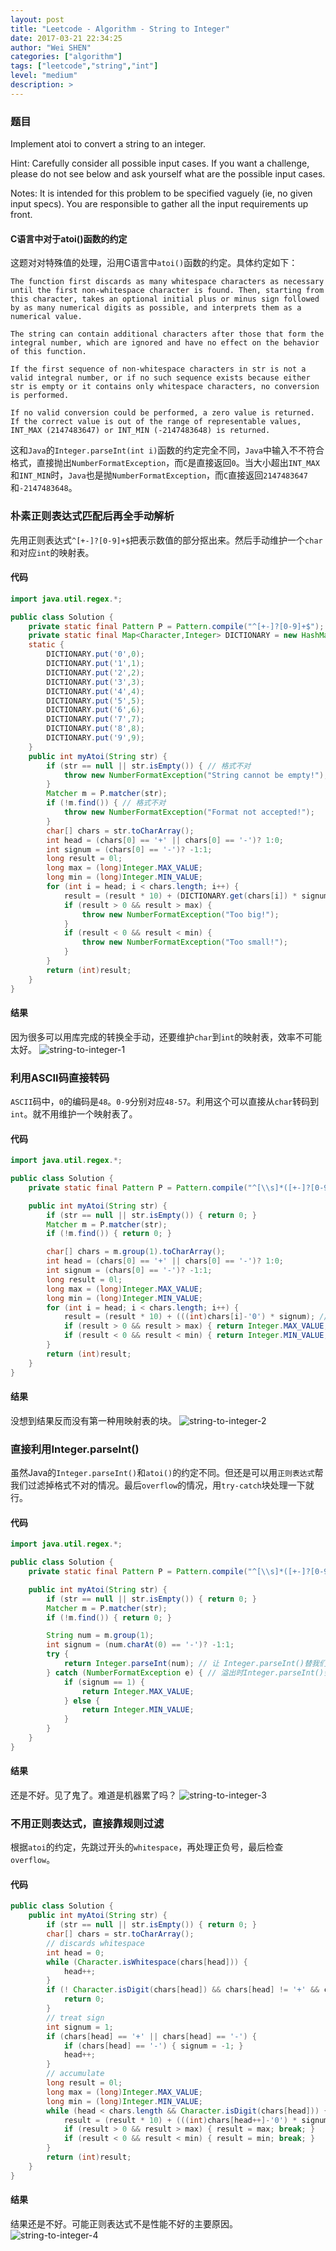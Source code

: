 ```yaml
---
layout: post
title: "Leetcode - Algorithm - String to Integer"
date: 2017-03-21 22:34:25
author: "Wei SHEN"
categories: ["algorithm"]
tags: ["leetcode","string","int"]
level: "medium"
description: >
---
```


### 题目
Implement atoi to convert a string to an integer.

Hint: Carefully consider all possible input cases. If you want a challenge, please do not see below and ask yourself what are the possible input cases.

Notes: It is intended for this problem to be specified vaguely (ie, no given input specs). You are responsible to gather all the input requirements up front.

#### C语言中对于atoi()函数的约定
这题对对特殊值的处理，沿用C语言中`atoi()`函数的约定。具体约定如下：
```
The function first discards as many whitespace characters as necessary until the first non-whitespace character is found. Then, starting from this character, takes an optional initial plus or minus sign followed by as many numerical digits as possible, and interprets them as a numerical value.

The string can contain additional characters after those that form the integral number, which are ignored and have no effect on the behavior of this function.

If the first sequence of non-whitespace characters in str is not a valid integral number, or if no such sequence exists because either str is empty or it contains only whitespace characters, no conversion is performed.

If no valid conversion could be performed, a zero value is returned. If the correct value is out of the range of representable values, INT_MAX (2147483647) or INT_MIN (-2147483648) is returned.
```

这和`Java`的`Integer.parseInt(int i)`函数的约定完全不同，`Java`中输入不不符合格式，直接抛出`NumberFormatException`，而`C`是直接返回`0`。当大小超出`INT_MAX`和`INT_MIN`时，`Java`也是抛`NumberFormatException`，而`C`直接返回`2147483647`和`-2147483648`。

### 朴素正则表达式匹配后再全手动解析
先用正则表达式`^[+-]?[0-9]+$`把表示数值的部分抠出来。然后手动维护一个`char`和对应`int`的映射表。

#### 代码
```java
import java.util.regex.*;

public class Solution {
    private static final Pattern P = Pattern.compile("^[+-]?[0-9]+$");
    private static final Map<Character,Integer> DICTIONARY = new HashMap<>();
    static {
        DICTIONARY.put('0',0);
        DICTIONARY.put('1',1);
        DICTIONARY.put('2',2);
        DICTIONARY.put('3',3);
        DICTIONARY.put('4',4);
        DICTIONARY.put('5',5);
        DICTIONARY.put('6',6);
        DICTIONARY.put('7',7);
        DICTIONARY.put('8',8);
        DICTIONARY.put('9',9);
    }
    public int myAtoi(String str) {
        if (str == null || str.isEmpty()) { // 格式不对
            throw new NumberFormatException("String cannot be empty!");
        }
        Matcher m = P.matcher(str);
        if (!m.find()) { // 格式不对
            throw new NumberFormatException("Format not accepted!");
        }
        char[] chars = str.toCharArray();
        int head = (chars[0] == '+' || chars[0] == '-')? 1:0;
        int signum = (chars[0] == '-')? -1:1;
        long result = 0l;
        long max = (long)Integer.MAX_VALUE;
        long min = (long)Integer.MIN_VALUE;
        for (int i = head; i < chars.length; i++) {
            result = (result * 10) + (DICTIONARY.get(chars[i]) * signum);
            if (result > 0 && result > max) {
                throw new NumberFormatException("Too big!");
            }
            if (result < 0 && result < min) {
                throw new NumberFormatException("Too small!");
            }
        }
        return (int)result;
    }
}
```

#### 结果
因为很多可以用库完成的转换全手动，还要维护`char`到`int`的映射表，效率不可能太好。
![string-to-integer-1](/images/leetcode/string-to-integer-1.png)

### 利用ASCII码直接转码
`ASCII`码中，`0`的编码是`48`。`0-9`分别对应`48-57`。利用这个可以直接从`char`转码到`int`。就不用维护一个映射表了。

#### 代码

```java
import java.util.regex.*;

public class Solution {
    private static final Pattern P = Pattern.compile("^[\\s]*([+-]?[0-9]+).*$");

    public int myAtoi(String str) {
        if (str == null || str.isEmpty()) { return 0; }
        Matcher m = P.matcher(str);
        if (!m.find()) { return 0; }

        char[] chars = m.group(1).toCharArray();
        int head = (chars[0] == '+' || chars[0] == '-')? 1:0;
        int signum = (chars[0] == '-')? -1:1;
        long result = 0l;
        long max = (long)Integer.MAX_VALUE;
        long min = (long)Integer.MIN_VALUE;
        for (int i = head; i < chars.length; i++) {
            result = (result * 10) + (((int)chars[i]-'0') * signum); // ascii码中 0 = 48
            if (result > 0 && result > max) { return Integer.MAX_VALUE; }
            if (result < 0 && result < min) { return Integer.MIN_VALUE; }
        }
        return (int)result;
    }
}
```

#### 结果
没想到结果反而没有第一种用映射表的块。
![string-to-integer-2](/images/leetcode/string-to-integer-2.png)

### 直接利用Integer.parseInt()
虽然Java的`Integer.parseInt()`和`atoi()`的约定不同。但还是可以用`正则表达式`帮我们过滤掉格式不对的情况。最后`overflow`的情况，用`try-catch`块处理一下就行。

#### 代码

```java
import java.util.regex.*;

public class Solution {
    private static final Pattern P = Pattern.compile("^[\\s]*([+-]?[0-9]+).*$");

    public int myAtoi(String str) {
        if (str == null || str.isEmpty()) { return 0; }
        Matcher m = P.matcher(str);
        if (!m.find()) { return 0; }

        String num = m.group(1);
        int signum = (num.charAt(0) == '-')? -1:1;
        try {
            return Integer.parseInt(num); // 让 Integer.parseInt()替我们工作
        } catch (NumberFormatException e) { // 溢出时Integer.parseInt()会抛出异常，这里额外处理一下
            if (signum == 1) {
                return Integer.MAX_VALUE;
            } else {
                return Integer.MIN_VALUE;
            }
        }
    }
}
```

#### 结果
还是不好。见了鬼了。难道是机器累了吗？
![string-to-integer-3](/images/leetcode/string-to-integer-3.png)

### 不用正则表达式，直接靠规则过滤
根据`atoi`的约定，先跳过开头的`whitespace`，再处理正负号，最后检查`overflow`。

#### 代码
```java
public class Solution {
    public int myAtoi(String str) {
        if (str == null || str.isEmpty()) { return 0; }
        char[] chars = str.toCharArray();
        // discards whitespace
        int head = 0;
        while (Character.isWhitespace(chars[head])) {
            head++;
        }
        if (! Character.isDigit(chars[head]) && chars[head] != '+' && chars[head] != '-') {
            return 0;
        }
        // treat sign
        int signum = 1;
        if (chars[head] == '+' || chars[head] == '-') {
            if (chars[head] == '-') { signum = -1; }
            head++;
        }
        // accumulate
        long result = 0l;
        long max = (long)Integer.MAX_VALUE;
        long min = (long)Integer.MIN_VALUE;
        while (head < chars.length && Character.isDigit(chars[head])) {
            result = (result * 10) + (((int)chars[head++]-'0') * signum); // ascii码中 0=48
            if (result > 0 && result > max) { result = max; break; }
            if (result < 0 && result < min) { result = min; break; }
        }
        return (int)result;
    }
}
```

#### 结果
结果还是不好。可能正则表达式不是性能不好的主要原因。
![string-to-integer-4](/images/leetcode/string-to-integer-4.png)
